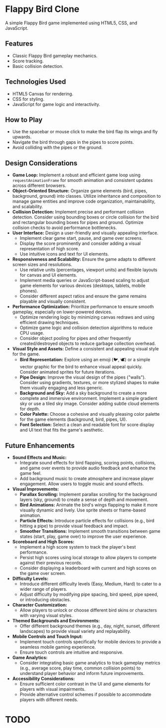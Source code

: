 # Flappy Bird Clone

A simple Flappy Bird game implemented using HTML5, CSS, and JavaScript.

## Features

-   Classic Flappy Bird gameplay mechanics.
-   Score tracking.
-   Basic collision detection.

## Technologies Used

-   HTML5 Canvas for rendering.
-   CSS for styling.
-   JavaScript for game logic and interactivity.

## How to Play

-   Use the spacebar or mouse click to make the bird flap its wings and fly upwards.
-   Navigate the bird through gaps in the pipes to score points.
-   Avoid colliding with the pipes or the ground.

## Design Considerations

-   **Game Loop:** Implement a robust and efficient game loop using `requestAnimationFrame` for smooth animation and consistent updates across different browsers.
-   **Object-Oriented Structure:** Organize game elements (bird, pipes, background, ground) into classes. Utilize inheritance and composition to manage game entities and improve code organization, maintainability, and scalability.
-   **Collision Detection:** Implement precise and performant collision detection. Consider using bounding boxes or circle collision for the bird and rectangular bounding boxes for pipes and ground. Optimize collision checks to avoid performance bottlenecks.
-   **User Interface:** Design a user-friendly and visually appealing interface.
    -   Implement clear game start, pause, and game over screens.
    -   Display the score prominently and consider adding a visual representation of high score.
    -   Use intuitive icons and text for UI elements.
-   **Responsiveness and Scalability:** Ensure the game adapts to different screen sizes and resolutions.
    -   Use relative units (percentages, viewport units) and flexible layouts for canvas and UI elements.
    -   Implement media queries or JavaScript-based scaling to adjust game elements for various devices (desktops, tablets, mobile phones).
    -   Consider different aspect ratios and ensure the game remains playable and visually consistent.
-   **Performance Optimization:** Prioritize performance to ensure smooth gameplay, especially on lower-powered devices.
    -   Optimize rendering logic by minimizing canvas redraws and using efficient drawing techniques.
    -   Optimize game logic and collision detection algorithms to reduce CPU usage.
    -   Consider object pooling for pipes and other frequently created/destroyed objects to reduce garbage collection overhead.
-   **Visual Style and Assets:** Define a consistent and appealing visual style for the game.
    -   **Bird Representation:** Explore using an emoji (🐦, 🕊️) or a simple vector graphic for the bird to enhance visual appeal quickly. Consider animated sprites for future iterations.
    -   **Pipe Design:** Improve the visual design of the pipes ("walls"). Consider using gradients, textures, or more stylized shapes to make them visually engaging and less generic.
    -   **Background and Sky:** Add a sky background to create a more complete and immersive environment. Implement a simple gradient sky or use a tiled sky image. Consider adding subtle cloud elements for depth.
    -   **Color Palette:** Choose a cohesive and visually pleasing color palette for the game elements (background, bird, pipes, UI).
    -   **Font Selection:** Select a clean and readable font for score display and UI text that fits the game's aesthetic.

## Future Enhancements

-   **Sound Effects and Music:**
    -   Integrate sound effects for bird flapping, scoring points, collisions, and game over events to provide audio feedback and enhance the game feel.
    -   Add background music to create atmosphere and increase player engagement. Allow users to toggle music and sound effects.
-   **Visual Improvements:**
    -   **Parallax Scrolling:** Implement parallax scrolling for the background layers (sky, ground) to create a sense of depth and movement.
    -   **Bird Animations:** Animate the bird's wings flapping to make it more visually dynamic and lively. Use sprite sheets or frame-based animation.
    -   **Particle Effects:** Introduce particle effects for collisions (e.g., bird hitting a pipe) to provide visual feedback and impact.
    -   **Smoother Transitions:** Implement smooth transitions between game states (start, play, game over) to improve the user experience.
-   **Scoreboard and High Scores:**
    -   Implement a high score system to track the player's best performance.
    -   Persist high scores using local storage to allow players to compete against their previous records.
    -   Consider displaying a leaderboard with current and high scores on the game over screen.
-   **Difficulty Levels:**
    -   Introduce different difficulty levels (Easy, Medium, Hard) to cater to a wider range of players.
    -   Adjust difficulty by modifying pipe spacing, bird speed, pipe speed, or introducing obstacles.
-   **Character Customization:**
    -   Allow players to unlock or choose different bird skins or characters with varying visual styles.
-   **Themed Backgrounds and Environments:**
    -   Offer different background themes (e.g., day, night, sunset, different landscapes) to provide visual variety and replayability.
-   **Mobile Controls and Touch Input:**
    -   Implement touch controls specifically for mobile devices to provide a seamless mobile gaming experience.
    -   Ensure touch controls are intuitive and responsive.
-   **Game Analytics:**
    -   Consider integrating basic game analytics to track gameplay metrics (e.g., average score, play time, common collision points) to understand player behavior and inform future improvements.
-   **Accessibility Considerations:**
    -   Ensure sufficient color contrast in the UI and game elements for players with visual impairments.
    -   Provide alternative control schemes if possible to accommodate players with different needs.

# TODO
